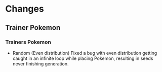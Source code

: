 # Changes

## Trainer Pokemon

### Trainers Pokemon

- Random (Even distribution)
Fixed a bug with even distribution getting caught in an infinite loop while placing Pokemon, resulting in seeds never finishing generation.